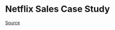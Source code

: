 # Netflix Sales Case Study
 [Source](https://www.kaggle.com/datasets/zubairamuti/netflix-movies-and-tv-shows-dataset)
